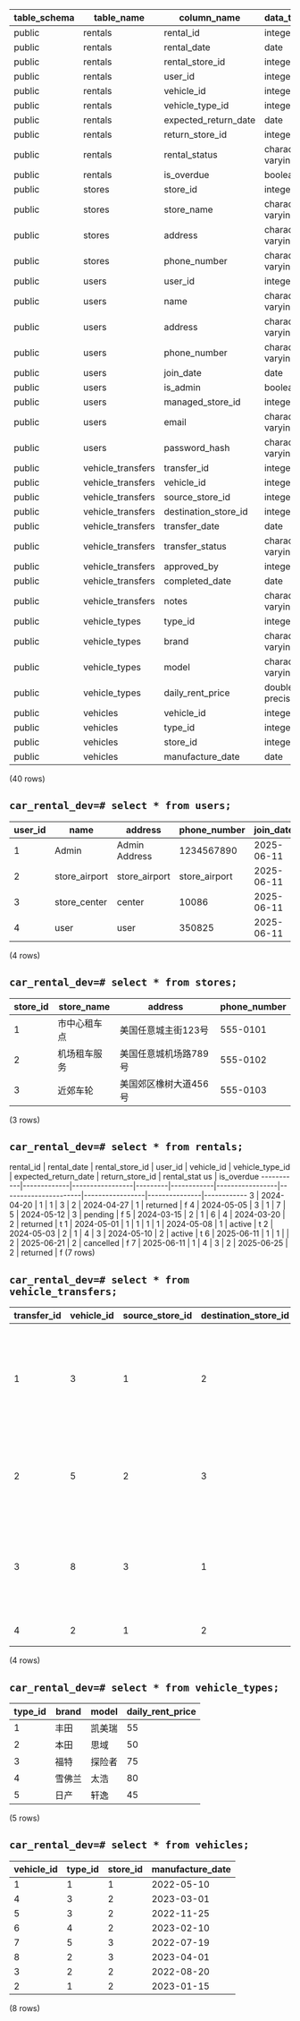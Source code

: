  table_schema |    table_name     |     column_name      |     data_type     | is_nullable 
--------------|-------------------|----------------------|-------------------|-------------
 public       | rentals           | rental_id            | integer           | NO
 public       | rentals           | rental_date          | date              | NO
 public       | rentals           | rental_store_id      | integer           | NO
 public       | rentals           | user_id              | integer           | NO
 public       | rentals           | vehicle_id           | integer           | YES
 public       | rentals           | vehicle_type_id      | integer           | YES
 public       | rentals           | expected_return_date | date              | NO
 public       | rentals           | return_store_id      | integer           | NO
 public       | rentals           | rental_status        | character varying | NO
 public       | rentals           | is_overdue           | boolean           | NO
 public       | stores            | store_id             | integer           | NO
 public       | stores            | store_name           | character varying | NO
 public       | stores            | address              | character varying | NO
 public       | stores            | phone_number         | character varying | NO
 public       | users             | user_id              | integer           | NO
 public       | users             | name                 | character varying | NO
 public       | users             | address              | character varying | NO
 public       | users             | phone_number         | character varying | NO
 public       | users             | join_date            | date              | NO
 public       | users             | is_admin             | boolean           | NO
 public       | users             | managed_store_id     | integer           | YES
 public       | users             | email                | character varying | NO
 public       | users             | password_hash        | character varying | NO
 public       | vehicle_transfers | transfer_id          | integer           | NO
 public       | vehicle_transfers | vehicle_id           | integer           | NO
 public       | vehicle_transfers | source_store_id      | integer           | NO
 public       | vehicle_transfers | destination_store_id | integer           | NO
 public       | vehicle_transfers | transfer_date        | date              | NO
 public       | vehicle_transfers | transfer_status      | character varying | NO
 public       | vehicle_transfers | approved_by          | integer           | YES
 public       | vehicle_transfers | completed_date       | date              | YES
 public       | vehicle_transfers | notes                | character varying | YES
 public       | vehicle_types     | type_id              | integer           | NO
 public       | vehicle_types     | brand                | character varying | NO
 public       | vehicle_types     | model                | character varying | NO
 public       | vehicle_types     | daily_rent_price     | double precision  | NO
 public       | vehicles          | vehicle_id           | integer           | NO
 public       | vehicles          | type_id              | integer           | NO
 public       | vehicles          | store_id             | integer           | YES
 public       | vehicles          | manufacture_date     | date              | NO
(40 rows)

## `car_rental_dev=# select * from users;`
 user_id |     name      |    address    | phone_number  | join_date  | is_admin | managed_store_id |           email           |                                             password_hash                                              
---------|---------------|---------------|---------------|------------|----------|------------------|---------------------------|--------------------------------------------------------------------------------------------------------
1 | Admin         | Admin Address | 1234567890    | 2025-06-11 | t        |                  | admin@example.com         | pbkdf2:sha256:600000$De1bvLSw8BVbWtnp$754f7f2824e1ecba1956a8d336e73dec0b1b9a91ed91fac92599899ab695b6c6
2 | store_airport | store_airport | store_airport | 2025-06-11 | t        |                2 | store_airport@example.com | pbkdf2:sha256:600000$UKMnGN7lM68weIHz$c4c928363edd48ae35f4af665d2712cef73eabe0529c08c813e3794ceebc9893
3 | store_center  | center        | 10086         | 2025-06-11 | t        |                1 | store_center@example.com              | pbkdf2:sha256:600000$02COey0IATbY7fjP$47f48d3f52a20d72b8085275d223fd836b77f16066f1a8e50a76f8830c41aebb
4 | user          | user          | 350825        | 2025-06-11 | f        |                  | user                      | pbkdf2:sha256:600000$XjMHePueUUGij8r7$27082c21dccfd4f37cad6f8a6c76b34722113f08367fff466b4d63f78c3337fa
(4 rows)

## `car_rental_dev=# select * from stores;`
 store_id |  store_name  |        address        | phone_number 
----------|--------------|-----------------------|--------------
1 | 市中心租车点 | 美国任意城主街123号   | 555-0101
2 | 机场租车服务 | 美国任意城机场路789号 | 555-0102
3 | 近郊车轮     | 美国郊区橡树大道456号 | 555-0103
(3 rows)

## `car_rental_dev=# select * from rentals;`

 rental_id | rental_date | rental_store_id | user_id | vehicle_id | vehicle_type_id | expected_return_date | return_store_id | rental_stat
us | is_overdue 
-----------|-------------|-----------------|---------|------------|-----------------|----------------------|-----------------|---------------|------------
3 | 2024-04-20  |               1 |       1 |          3 |               2 | 2024-04-27           |               1 | returned      | f
4 | 2024-05-05  |               3 |       1 |          7 |               5 | 2024-05-12           |               3 | pending       | f
5 | 2024-03-15  |               2 |       1 |          6 |               4 | 2024-03-20           |               2 | returned      | t
1 | 2024-05-01  |               1 |       1 |          1 |               1 | 2024-05-08           |               1 | active        | t
2 | 2024-05-03  |               2 |       1 |          4 |               3 | 2024-05-10           |               2 | active        | t
6 | 2025-06-11  |               1 |       1 |            |               2 | 2025-06-21           |               2 | cancelled     | f
7 | 2025-06-11  |               1 |       4 |          3 |               2 | 2025-06-25           |               2 | returned      | f
(7 rows)

## `car_rental_dev=# select * from vehicle_transfers;`
 transfer_id | vehicle_id | source_store_id | destination_store_id | transfer_date | transfer_status | approved_by | completed_date |             notes              
-------------|------------|-----------------|----------------------|---------------|-----------------|-------------|----------------|--------------------------------
1 |          3 |               1 |                    2 | 2024-04-10    | completed       |           1 | 2024-04-12     | 将思域调至机场以满足更高需求。
2 |          5 |               2 |                    3 | 2024-05-01    | approved        |           1 |                | 将探险者移至近郊门店。
3 |          8 |               3 |                    1 | 2024-05-06    | pending         |             |                | 为市中心门店申请调动思域。
4 |          2 |               1 |                    2 | 2025-06-11    | completed       |           1 | 2025-06-11     | 临时转移
(4 rows)


## `car_rental_dev=# select * from vehicle_types;`
 type_id | brand  | model  | daily_rent_price 
---------|--------|--------|------------------
1 | 丰田   | 凯美瑞 |               55
2 | 本田   | 思域   |               50
3 | 福特   | 探险者 |               75
4 | 雪佛兰 | 太浩   |               80
5 | 日产   | 轩逸   |               45
(5 rows)

## `car_rental_dev=# select * from vehicles;`
 vehicle_id | type_id | store_id | manufacture_date 
------------|---------|----------|------------------
1 |       1 |        1 | 2022-05-10
4 |       3 |        2 | 2023-03-01
5 |       3 |        2 | 2022-11-25
6 |       4 |        2 | 2023-02-10
7 |       5 |        3 | 2022-07-19
8 |       2 |        3 | 2023-04-01
3 |       2 |        2 | 2022-08-20
2 |       1 |        2 | 2023-01-15
(8 rows)
